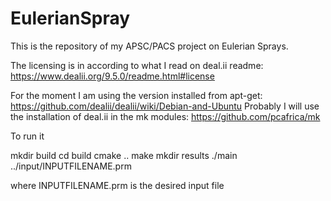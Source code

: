 # EulerianSpray
This is the repository of my APSC/PACS project on Eulerian Sprays.

The licensing is in according to what I read on deal.ii readme:
https://www.dealii.org/9.5.0/readme.html#license

For the moment I am using the version installed from apt-get:
https://github.com/dealii/dealii/wiki/Debian-and-Ubuntu
Probably I will use the installation of deal.ii in the mk modules:
https://github.com/pcafrica/mk

To run it

mkdir build
cd build
cmake ..
make
mkdir results
./main ../input/INPUTFILENAME.prm

where INPUTFILENAME.prm is the desired input file